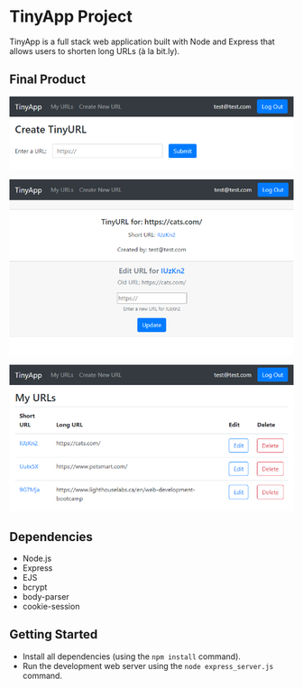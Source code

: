 # TinyApp Project

TinyApp is a full stack web application built with Node and Express that allows users to shorten long URLs (à la bit.ly).

## Final Product

!["Create new shortened URLs"](https://github.com/albho/tinyapp/blob/main/docs/tinyapp-new.png?raw=true)

!["View a particular shortened URL"](https://github.com/albho/tinyapp/blob/main/docs/tinyapp-show.png?raw=true)

!["View all shortened URLs"](https://github.com/albho/tinyapp/blob/main/docs/tinyapp-urls.png?raw=true)

## Dependencies

- Node.js
- Express
- EJS
- bcrypt
- body-parser
- cookie-session

## Getting Started

- Install all dependencies (using the `npm install` command).
- Run the development web server using the `node express_server.js` command.